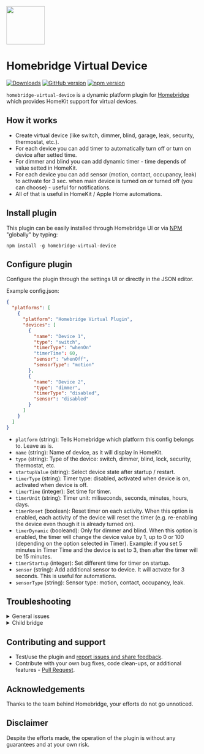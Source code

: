 <img src="https://github.com/mkz212/homebridge-virtual-device/blob/master/logo.png" width="100px"></img>

# Homebridge Virtual Device

[![Downloads](https://img.shields.io/npm/dt/homebridge-virtual-device)](https://www.npmjs.com/package/homebridge-virtual-device)
[![GitHub version](https://img.shields.io/github/package-json/v/mkz212/homebridge-virtual-device?label=GitHub)](https://github.com/mkz212/homebridge-virtual-device/releases)
[![npm version](https://img.shields.io/npm/v/homebridge-virtual-device?color=%23cb3837&label=npm)](https://www.npmjs.com/package/homebridge-virtual-device)

`homebridge-virtual-device` is a dynamic platform plugin for [Homebridge](https://homebridge.io) which provides HomeKit support for virtual devices.

## How it works
- Create virtual device (like switch, dimmer, blind, garage, leak, security, thermostat, etc.).
- For each device you can add timer to automatically turn off or turn on device after setted time.
- For dimmer and blind you can add dynamic timer - time depends of value setted in HomeKit. 
- For each device you can add sensor (motion, contact, occupancy, leak) to activate for 3 sec. when main device is turned on or turned off (you can choose) - useful for notifications.
- All of that is useful in HomeKit / Apple Home automations.

## Install plugin

This plugin can be easily installed through Homebridge UI or via [NPM](https://www.npmjs.com/package/homebridge-virtual-device) "globally" by typing:

    npm install -g homebridge-virtual-device

## Configure plugin
Configure the plugin through the settings UI or directly in the JSON editor.

Example config.json:

```json
{
  "platforms": [
    {
      "platform": "Homebridge Virtual Plugin",
      "devices": [
        {
          "name": "Device 1",
          "type": "switch",
          "timerType": "whenOn"
          "timerTime": 60,
          "sensor": "whenOff",
          "sensorType": "motion"
        },
        {
          "name": "Device 2",
          "type": "dimmer",
          "timerType": "disabled",
          "sensor": "disabled"
        }
      ]
    }
  ]
}
```

- `platform` (string): Tells Homebridge which platform this config belongs to. Leave as is.
- `name` (string): Name of device, as it will display in HomeKit.
- `type` (string): Type of the device: switch, dimmer, blind, lock, security, thermostat, etc.
- `startupValue` (string): Select device state after startup / restart.
- `timerType` (string): Timer type: disabled, activated when device is on, activated when device is off.
- `timerTime` (integer): Set time for timer.
- `timerUnit` (string): Timer unit: miliseconds, seconds, minutes, hours, days.
- `timerReset` (boolean): Reset timer on each activity. When this option is enabled, each activity of the device will reset the timer (e.g. re-enabling the device even though it is already turned on).
- `timerDynamic` (booleand): Only for dimmer and blind. When this option is enabled, the timer will change the device value by 1, up to 0 or 100 (depending on the option selected in Timer). Example: if you set 5 minutes in Timer Time and the device is set to 3, then after the timer will be 15 minutes.
- `timerStartup` (integer): Set different time for timer on startup.
- `sensor` (string): Add additional sensor to device. It will actvate for 3 seconds. This is useful for automations.
- `sensorType` (string): Sensor type: motion, contact, occupancy, leak.


## Troubleshooting

<details>
<summary>General issues</summary>

Try:
- restart Homebridge / plugin bridge
- restart Apple hub
- remove device from cache (in Homebridge settings)

</details>

<details>
<summary>Child bridge</summary>
    
- It's recommended you run this plugin as a [child bridge](https://github.com/homebridge/homebridge/wiki/Child-Bridges).

</details>

## Contributing and support

- Test/use the plugin and [report issues and share feedback](https://github.com/mkz212/homebridge-virtual-device/issues).
- Contribute with your own bug fixes, code clean-ups, or additional features - [Pull Request](https://github.com/mkz212/homebridge-virtual-device/pulls).

## Acknowledgements
Thanks to the team behind Homebridge, your efforts do not go unnoticed.

## Disclaimer
Despite the efforts made, the operation of the plugin is without any guarantees and at your own risk.


 
